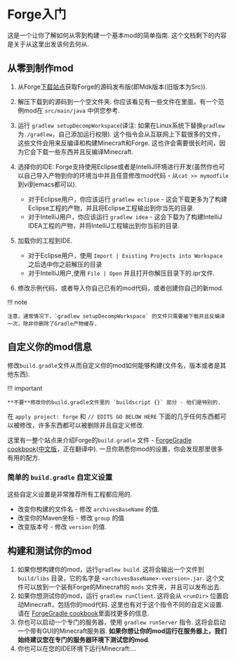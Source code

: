 Forge入门
==========================

这是一个让你了解如何从零到构建一个基本mod的简单指南. 这个文档剩下的内容是关于从这里出发该何去何从.

从零到制作mod
--------------------

1. 从Forge[下载站点][files]获取Forge的源码发布版(即Mdk版本(旧版本为Src)).

2. 解压下载到的源码到一个空文件夹. 你应该看见有一些文件在里面，有一个范例mod在 `src/main/java` 中供您参考.

3. 运行 `gradlew setupDecompWorkspace`(译注: 如果在Linux系统下替换`gradlew`为`./gradlew`，自己添加运行权限). 这个指令会从互联网上下载很多的文件，这些文件会用来反编译和构建Minecraft和Forge. 这也许会需要很长时间，因为它会下载一些东西并且反编译Minecraft.

4. 选择你的IDE: Forge支持使用Eclipse或者是IntelliJ环境进行开发(虽然你也可以自己导入产物到你的环境当中并且任意修改mod代码 - 从`cat >> mymodfile`到vi到emacs都可以).
    * 对于Eclipse用户，你应该运行 `gradlew eclipse` - 这会下载更多为了构建Eclipse工程的产物，并且将Eclipse工程输出到你当先的目录.
    * 对于IntelliJ用户，你应该运行 `gradlew idea` - 这会下载为了构建IntelliJ IDEA工程的产物，并将IntelliJ工程输出到你当前的目录.
5. 加载你的工程到IDE.
    * 对于Eclipse用户，使用 `Import | Existing Projects into Workspace` 之后选中你之前解压的目录
    * 对于IntelliJ用户,使用 `File | Open` 并且打开你解压目录下的.ipr文件.
6. 修改示例代码，或者导入你自己已有的mod代码，或者创建你自己的新mod.

!!! note

    注意，通常情况下，`gradlew setupDecompWorkspace` 的文件只需要被下载并且反编译一次，除非你删除了Gradle产物缓存.

自定义你的mod信息
--------------------------------

修改`build.gradle`文件从而自定义你的mod如何能够构建(文件名，版本或者是其他东西).

!!! important

    **不要**修改你的build.gradle文件里的 `buildscript {}` 部分 - 他们是特别的.

在 `apply project: forge` 和 `// EDITS GO BELOW HERE` 下面的几乎任何东西都可以被修改，许多东西都可以被删除并且自定义修改.

这里有一整个站点来介绍Forge的`build.gradle` 文件 - [ForgeGradle cookbook][]([中文版](http://forgegradle-cn.readthedocs.org/zh/latest/)，正在翻译中). 一旦你熟悉你mod的设置，你会发现那里很多有用的配方.

[forgegradle cookbook]: https://forgegradle.readthedocs.org/en/latest/cookbook/ "The ForgeGradle cookbook"

### 简单的 `build.gradle` 自定义设置

这些自定义设置是非常推荐所有工程都应用的.

* 改变你构建的文件名 - 修改 `archivesBaseName` 的值.
* 改变你的Maven坐标 - 修改 `group` 的值
* 改变版本号 - 修改 `version` 的值.

构建和测试你的mod
-----------------------------

1. 如果你想构建你的mod，运行`gradlew build`. 这将会输出一个文件到 `build/libs` 目录，它的名字是 `<archivesBaseName>-<version>.jar`. 这个文件可以放到一个装有Forge的Minecraft的 `mods` 文件夹，并且可以发布出去.
2. 如果你想测试你的mod，运行 `gradlew runClient`. 这将会从 `<runDir>` 位置启动Minecraft，包括你的mod代码. 这里也有对于这个指令不同的自定义设置. 请在 [ForgeGradle cookbook][]里面找更多的信息.
3. 你也可以启动一个专门的服务器，使用 `gradlew runServer` 指令. 这将会启动一个带有GUI的Minecraft服务器. **如果你想让你的mod运行在服务器上，我们始终建议您在专门的服务器环境下测试您的mod**.
4. 你也可以在您的IDE环境下运行Minecraft:...

[files]: http://files.minecraftforge.net "Forge文件发布"
